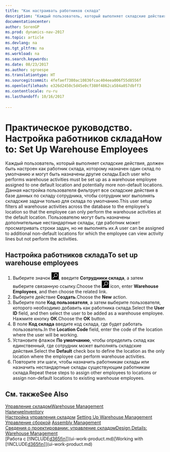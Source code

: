 ```yaml
---
title: "Как настраивать работников склада"
description: "Каждый пользователь, который выполняет складские действия, должен быть настроен как работник склада, которому назначен один склад по умолчанию и могут быть назначены другие склады."
documentationcenter: 
author: SorenGP
ms.prod: dynamics-nav-2017
ms.topic: article
ms.devlang: na
ms.tgt_pltfrm: na
ms.workload: na
ms.search.keywords: 
ms.date: 08/23/2017
ms.author: sgroespe
ms.translationtype: HT
ms.sourcegitcommit: 4fefaef7380ac10836fcac404eea006f55d8556f
ms.openlocfilehash: e326d2450c5d45e0cf380f4862ca584a057dbff3
ms.contentlocale: ru-ru
ms.lasthandoff: 10/16/2017

---
```

# <a name="how-to-set-up-warehouse-employees"></a><span data-ttu-id="231d6-103">Практическое руководство. Настройка работников склада</span><span class="sxs-lookup"><span data-stu-id="231d6-103">How to: Set Up Warehouse Employees</span></span>
<span data-ttu-id="231d6-104">Каждый пользователь, который выполняет складские действия, должен быть настроен как работник склада, которому назначен один склад по умолчанию и могут быть назначены другие склады.</span><span class="sxs-lookup"><span data-stu-id="231d6-104">Each user who performs warehouse activities must be set up as a warehouse employee assigned to one default location and potentially more non-default locations.</span></span> <span data-ttu-id="231d6-105">Данная настройка пользователя фильтрует все складские действия в базе данных по складу сотрудника, чтобы сотрудник мог выполнять складские задачи только для склада по умолчанию.</span><span class="sxs-lookup"><span data-stu-id="231d6-105">This user setup filters all warehouse activities across the database to the employee's location so that the employee can only perform the warehouse activities at the default location.</span></span> <span data-ttu-id="231d6-106">Пользователю могут быть назначены дополнительные нестандартные склады, где работник может просматривать строки задач, но не выполнять их.</span><span class="sxs-lookup"><span data-stu-id="231d6-106">A user can be assigned to additional non-default locations for which the employee can view activity lines but not perform the activities.</span></span>

## <a name="to-set-up-warehouse-employees"></a><span data-ttu-id="231d6-107">Настройка работников склада</span><span class="sxs-lookup"><span data-stu-id="231d6-107">To set up warehouse employees</span></span>  
1.  <span data-ttu-id="231d6-108">Выберите значок ![Поиск страницы или отчета](media/ui-search/search_small.png "Значок поиска страницы или отчета"), введите **Сотрудники склада**, а затем выберите связанную ссылку.</span><span class="sxs-lookup"><span data-stu-id="231d6-108">Choose the ![Search for Page or Report](media/ui-search/search_small.png "Search for Page or Report icon") icon, enter **Warehouse Employees**, and then choose the related link.</span></span>  
2. <span data-ttu-id="231d6-109">Выберите действие **Создать**.</span><span class="sxs-lookup"><span data-stu-id="231d6-109">Choose the **New** action.</span></span>  
3. <span data-ttu-id="231d6-110">Выберите поле **Код пользователя**, а затем выберите пользователя, которого необходимо добавить как работника склада.</span><span class="sxs-lookup"><span data-stu-id="231d6-110">Select the **User ID** field, and then select the user to be added as a warehouse employee.</span></span> <span data-ttu-id="231d6-111">Нажмите кнопку **ОК**.</span><span class="sxs-lookup"><span data-stu-id="231d6-111">Choose the **OK** button.</span></span>  
6.  <span data-ttu-id="231d6-112">В поле **Код склада** введите код склада, где будет работать пользователь.</span><span class="sxs-lookup"><span data-stu-id="231d6-112">In the **Location Code** field, enter the code of the location where the user will be working.</span></span>  
7.  <span data-ttu-id="231d6-113">Установите флажок **По умолчанию**, чтобы определить склад как единственный, где сотрудник может выполнять складские действия.</span><span class="sxs-lookup"><span data-stu-id="231d6-113">Select the **Default** check box to define the location as the only location where the employee can perform warehouse activities.</span></span>  
8.  <span data-ttu-id="231d6-114">Повторите эти шаги, чтобы назначить работникам склады или назначить нестандартные склады существующим работникам склада.</span><span class="sxs-lookup"><span data-stu-id="231d6-114">Repeat these steps to assign other employees to locations or assign non-default locations to existing warehouse employees.</span></span>  

## <a name="see-also"></a><span data-ttu-id="231d6-115">См. также</span><span class="sxs-lookup"><span data-stu-id="231d6-115">See Also</span></span>  
[<span data-ttu-id="231d6-116">Управление складом</span><span class="sxs-lookup"><span data-stu-id="231d6-116">Warehouse Management</span></span>](warehouse-manage-warehouse.md)  
[<span data-ttu-id="231d6-117">Наличие</span><span class="sxs-lookup"><span data-stu-id="231d6-117">Inventory</span></span>](inventory-manage-inventory.md)  
<span data-ttu-id="231d6-118">[Настройка управления складом](warehouse-setup-warehouse.md)   </span><span class="sxs-lookup"><span data-stu-id="231d6-118">[Setting Up Warehouse Management](warehouse-setup-warehouse.md)   </span></span>  
<span data-ttu-id="231d6-119">[Управление сборкой](assembly-assemble-items.md)  </span><span class="sxs-lookup"><span data-stu-id="231d6-119">[Assembly Management](assembly-assemble-items.md)  </span></span>  
[<span data-ttu-id="231d6-120">Сведения о проектировании: управление складом</span><span class="sxs-lookup"><span data-stu-id="231d6-120">Design Details: Warehouse Management</span></span>](design-details-warehouse-management.md)  
<span data-ttu-id="231d6-121">[Работа с [!INCLUDE[d365fin](includes/d365fin_md.md)]](ui-work-product.md)</span><span class="sxs-lookup"><span data-stu-id="231d6-121">[Working with [!INCLUDE[d365fin](includes/d365fin_md.md)]](ui-work-product.md)</span></span>  

